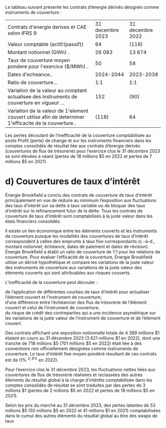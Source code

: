 Le tableau suivant présente les contrats d’énergie dérivés désignés comme instruments de couverture :

<table><tr><td>Contrats d&#x27;energie derives et CAE selon IFRS 9</td><td>31 decembre 2023</td><td>31 decembre 2022</td></tr><tr><td>Valeur comptable (actif/(passif))</td><td>64</td><td>(116)</td></tr><tr><td>Montant notionnel (GWh) .</td><td>26 083</td><td>13 674</td></tr><tr><td>Taux de couverture moyen pondere pour I&#x27;exercice ($/MWh) .</td><td>50</td><td>58</td></tr><tr><td>Dates d&#x27;echeance..</td><td>2024-2044</td><td>2023-2038</td></tr><tr><td>Ratio de couverture...</td><td>1:1</td><td>1:1</td></tr><tr><td>Variation de la valeur au comptant actualisee des instruments de couverture en vigueur ...</td><td>152</td><td>(90)</td></tr><tr><td>Variation de la valeur de 1&#x27;element couvert utilise afin de determiner 1&#x27;efficacite de la couverture..</td><td>(118)</td><td>64</td></tr></table>

Les pertes découlant de l’inefficacité de la couverture comptabilisée au poste Profit (perte) de change et sur les instruments financiers dans les comptes consolidés de résultat liée aux contrats d’énergie dérivés (couvertures de flux de trésorerie) pour l’exercice clos le 31 décembre 2023 se sont élevées à néant (pertes de 18 millions $\$ 5$ en 2022 et pertes de 7 millions $\$ 5$ en 2021).

# d) Couvertures de taux d’intérêt

Énergie Brookfield a conclu des contrats de couverture de taux d’intérêt principalement en vue de réduire au minimum l’exposition aux fluctuations des taux d’intérêt sur sa dette à taux variable ou de bloquer des taux d’intérêt sur le refinancement futur de la dette. Tous les contrats de couverture de taux d’intérêt sont comptabilisés à la juste valeur dans les états financiers consolidés.

Il existe un lien économique entre les éléments couverts et les instruments de couverture puisque les modalités des couvertures de taux d’intérêt correspondent à celles des emprunts à taux fixe correspondants (c.-à-d., montant notionnel, échéance, dates de paiement et dates de révision). Énergie Brookfield a établi un ratio de couverture de 1:1 pour les relations de couverture. Pour évaluer l’efficacité de la couverture, Énergie Brookfield utilise un dérivé hypothétique et compare les variations de la juste valeur des instruments de couverture aux variations de la juste valeur des éléments couverts qui sont attribuables aux risques couverts.

L’inefficacité de la couverture peut découler :

de l’application de différentes courbes de taux d’intérêt pour actualiser l’élément couvert et l’instrument de couverture;   
d’une différence entre l’échéancier des flux de trésorerie de l’élément couvert et celui de l’instrument de couverture;   
du risque de crédit des contreparties qui a une incidence asymétrique sur les variations de la juste valeur de l’instrument de couverture et de l’élément couvert.

Des contrats affichant une exposition notionnelle totale de 4 389 millions $\$ 1$ étaient en cours au 31 décembre 2023 (3 621 millions $\$ 1$ en 2022), dont une tranche de 718 millions $\$ 5$ (701 millions $\$ 5$ en 2022) était liée à des conventions non officiellement désignées comme instruments de couverture. Le taux d’intérêt fixe moyen pondéré résultant de ces contrats est de $( 1 \%$ $^ { 2 , 9 \% }$ en 2022).

Pour l’exercice clos le 31 décembre 2023, les fluctuations nettes liées aux couvertures de flux de trésorerie réalisées et reclassées des autres éléments du résultat global à la charge d’intérêts comptabilisée dans les comptes consolidés de résultat se sont traduites par des pertes de 3 millions $\$ 1$ (pertes de 2 millions $\$ 5$ en 2022 et pertes de 18 millions $\$ 5$ en 2021).

Selon les prix du marché au 31 décembre 2023, des pertes latentes de 53 millions $\$ 5$ (50 millions $\$ 5$ en 2022 et 41 millions $\$ 1$ en 2021) comptabilisées dans le cumul des autres éléments du résultat global au titre des swaps de taux